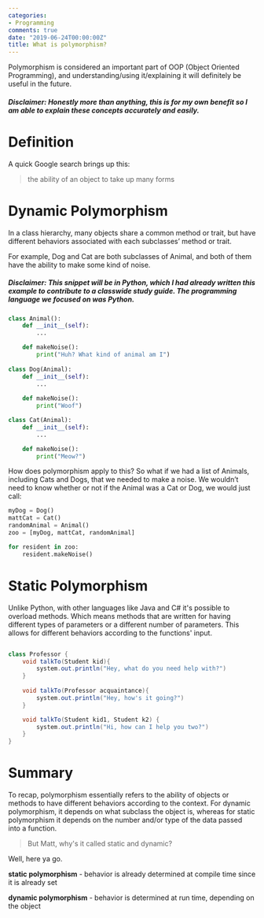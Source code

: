 ```yaml
---
categories:
- Programming
comments: true
date: "2019-06-24T00:00:00Z"
title: What is polymorphism?
---
```

Polymorphism is considered an important part of OOP (Object Oriented Programming), and understanding/using it/explaining it will definitely be useful in the future. 


##### Disclaimer: Honestly more than anything, this is for my own benefit so I am able to explain these concepts accurately and easily. 

# Definition
A quick Google search brings up this:
> the ability of an object to take up many forms

# Dynamic Polymorphism

In a class hierarchy, many objects share a common method or trait, but have different behaviors associated with each subclasses’ method or trait. 

For example, Dog and Cat are both subclasses of Animal, and both of them have the ability to make some kind of noise.  
##### Disclaimer: This snippet will be in Python, which I had already written this example to contribute to a classwide study guide. The programming language we focused on was Python. 
```python
class Animal():
    def __init__(self):
        ...

    def makeNoise():
        print("Huh? What kind of animal am I")
    
class Dog(Animal):
    def __init__(self):
        ...
    
    def makeNoise():
        print("Woof")

class Cat(Animal):
    def __init__(self):
        ...

    def makeNoise():
        print("Meow?")
```

How does polymorphism apply to this? So what if we had a list of Animals, including Cats and Dogs, that we needed to make a noise. We wouldn’t need to know whether or not if the Animal was a Cat or Dog, we would just call:

```python
myDog = Dog()
mattCat = Cat()
randomAnimal = Animal()
zoo = [myDog, mattCat, randomAnimal]

for resident in zoo:
    resident.makeNoise()
```

# Static Polymorphism

Unlike Python, with other languages like Java and C# it's possible to overload methods. Which means methods that are written for having different types of parameters or a different number of parameters. This allows for different behaviors according to the functions' input. 

```java

class Professor {
    void talkTo(Student kid){
        system.out.println("Hey, what do you need help with?")
    }
    
    void talkTo(Professor acquaintance){
        system.out.println("Hey, how's it going?")
    }

    void talkTo(Student kid1, Student k2) {
        system.out.println("Hi, how can I help you two?")
    }
}

```
# Summary 
To recap, polymorphism essentially refers to the ability of objects or methods to have different behaviors according to the context. For dynamic polymorphism, it depends on what subclass the object is, whereas for static polymorphism it depends on the number and/or type of the data passed into a function. 

> But Matt, why's it called static and dynamic? 

Well, here ya go. 

**static polymorphism** - behavior is already determined at compile time since it is already set

**dynamic polymorphism** - behavior is determined at run time, depending on the object